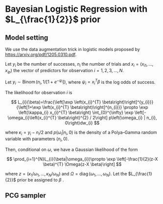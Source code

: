 # Bayesian Logistic Regression with $L_{\frac{1}{2}}$ prior

## Model setting

We use the data augmentation trick in logistic models proposed by https://arxiv.org/pdf/1205.0310.pdf.



Let $y_{i}$ be the number of successes, $n_{i}$ the number of trials and $x_{i}=(x_{i1},...,x_{ip})$ the vector of predictors for observation $i=1,2,3,...,N$. 

Let $y_{i} \sim \operatorname{Binom}\left(n_{i}, 1 /\left[1+e^{-\psi_{i}}\right]\right)$, where $\psi_{i}=x_{i}^{T} \beta$ is the log odds of success. 



The likelihood for observation $i$ is


$$
L_{i}(\beta)=\frac{\left[\exp \left(x_{i}^{T} \beta\right)\right]^{y_{i}}}{\left[1+\exp \left(x_{i}^{T} \beta\right)\right]^{n_{i}}} \propto \exp \left(\kappa_{i} x_{i}^{T} \beta\right) \int_{0}^{\infty} \exp \left[-\omega_{i}\left(x_{i}^{T} \beta\right)^{2} / 2\right] p\left(\omega_{i} | n_{i}, 0\right)dw_{i}
$$


where $\kappa_{i}=y_{i}-n_{i} / 2$ and $p\left(\omega_{i} | n_{i}, 0\right)$  is the density of a Polya–Gamma random variable with parameters $\left(n_{i}, 0\right)$. 



Then, conditional on $\omega$, we have a Gaussian likelihood of the form


$$
\prod_{i=1}^{N}L_{i}(\beta|\omega_{i})\propto \exp \left[-\frac{1}{2}(z-X \beta)^{T} \Omega(z-X \beta)\right]
$$


where $z=\left(\kappa_{1} / \omega_{1}, \ldots, \kappa_{N} / \omega_{N}\right)$ and $\Omega=\operatorname{diag}\left(\omega_{1}, \ldots, \omega_{N}\right)$. Let the  $L_{\frac{1}{2}}$ prior be assigned to $\beta$ .



## PCG sampler


